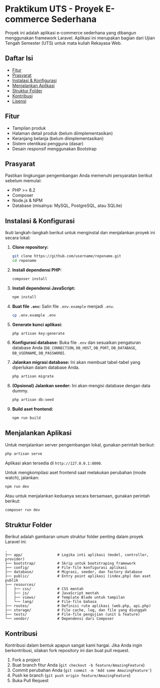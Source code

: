 # Praktikum UTS - Proyek E-commerce Sederhana

Proyek ini adalah aplikasi e-commerce sederhana yang dibangun menggunakan framework Laravel. Aplikasi ini merupakan bagian dari Ujian Tengah Semester (UTS) untuk mata kuliah Rekayasa Web.

## Daftar Isi

- [Fitur](#fitur)
- [Prasyarat](#prasyarat)
- [Instalasi & Konfigurasi](#instalasi--konfigurasi)
- [Menjalankan Aplikasi](#menjalankan-aplikasi)
- [Struktur Folder](#struktur-folder)
- [Kontribusi](#kontribusi)
- [Lisensi](#lisensi)

## Fitur

-   Tampilan produk
-   Halaman detail produk (belum diimplementasikan)
-   Keranjang belanja (belum diimplementasikan)
-   Sistem otentikasi pengguna (dasar)
-   Desain responsif menggunakan Bootstrap

## Prasyarat

Pastikan lingkungan pengembangan Anda memenuhi persyaratan berikut sebelum memulai:

-   PHP >= 8.2
-   Composer
-   Node.js & NPM
-   Database (misalnya: MySQL, PostgreSQL, atau SQLite)

## Instalasi & Konfigurasi

Ikuti langkah-langkah berikut untuk menginstal dan menjalankan proyek ini secara lokal:

1.  **Clone repository:**
    ```bash
    git clone https://github.com/username/reponame.git
    cd reponame
    ```

2.  **Install dependensi PHP:**
    ```bash
    composer install
    ```

3.  **Install dependensi JavaScript:**
    ```bash
    npm install
    ```

4.  **Buat file `.env`:**
    Salin file `.env.example` menjadi `.env`.
    ```bash
    cp .env.example .env
    ```

5.  **Generate kunci aplikasi:**
    ```bash
    php artisan key:generate
    ```

6.  **Konfigurasi database:**
    Buka file `.env` dan sesuaikan pengaturan database Anda (`DB_CONNECTION`, `DB_HOST`, `DB_PORT`, `DB_DATABASE`, `DB_USERNAME`, `DB_PASSWORD`).

7.  **Jalankan migrasi database:**
    Ini akan membuat tabel-tabel yang diperlukan dalam database Anda.
    ```bash
    php artisan migrate
    ```

8.  **(Opsional) Jalankan seeder:**
    Ini akan mengisi database dengan data dummy.
    ```bash
    php artisan db:seed
    ```

9.  **Build aset frontend:**
    ```bash
    npm run build
    ```

## Menjalankan Aplikasi

Untuk menjalankan server pengembangan lokal, gunakan perintah berikut:

```bash
php artisan serve
```

Aplikasi akan tersedia di `http://127.0.0.1:8000`.

Untuk mengkompilasi aset frontend saat melakukan perubahan (mode watch), jalankan:
```bash
npm run dev
```
Atau untuk menjalankan keduanya secara bersamaan, gunakan perintah berikut:
```bash
composer run dev
```

## Struktur Folder

Berikut adalah gambaran umum struktur folder penting dalam proyek Laravel ini:

```
.
├── app/                # Logika inti aplikasi (model, controller, provider)
├── bootstrap/          # Skrip untuk bootstraping framework
├── config/             # File-file konfigurasi aplikasi
├── database/           # Migrasi, seeder, dan factory database
├── public/             # Entry point aplikasi (index.php) dan aset publik
├── resources/
│   ├── css/            # CSS mentah
│   ├── js/             # JavaScript mentah
│   ├── views/          # Template Blade untuk tampilan
│   └── lang/           # File-file bahasa
├── routes/             # Definisi rute aplikasi (web.php, api.php)
├── storage/            # File cache, log, dan file yang diunggah
├── tests/              # File-file pengujian (unit & feature)
└── vendor/             # Dependensi dari Composer
```

## Kontribusi

Kontribusi dalam bentuk apapun sangat kami hargai. Jika Anda ingin berkontribusi, silakan fork repository ini dan buat pull request.

1.  Fork a project
2.  Buat branch fitur Anda (`git checkout -b feature/AmazingFeature`)
3.  Commit perubahan Anda (`git commit -m 'Add some AmazingFeature'`)
4.  Push ke branch (`git push origin feature/AmazingFeature`)
5.  Buka Pull Request
